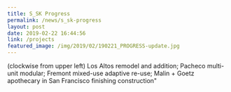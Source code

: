 ```yaml
---
title: S_SK Progress
permalink: /news/s_sk-progress
layout: post
date: 2019-02-22 16:44:56
link: /projects
featured_image: /img/2019/02/190221_PROGRESS-update.jpg
---
```


(clockwise from upper left) Los Altos remodel and addition; Pacheco multi-unit modular; Fremont mixed-use adaptive re-use; Malin + Goetz apothecary in San Francisco finishing construction"

